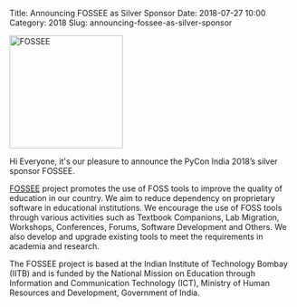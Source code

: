 Title: Announcing FOSSEE as Silver Sponsor
Date: 2018-07-27 10:00
Category: 2018
Slug: announcing-fossee-as-silver-sponsor

<p class="text-center">
	<a href="https://fossee.in/" target="_blank">
		<img src="img/fossee.png" alt="FOSSEE" height="200"/>
	</a>
</p>

Hi Everyone, it's our pleasure to announce the PyCon India 2018’s silver sponsor FOSSEE.
<!-- PELICAN_END_SUMMARY -->

[FOSSEE](https://fossee.in/) project promotes the use of FOSS tools to improve the quality of education in our country. We aim to reduce dependency on proprietary software in educational institutions. We encourage the use of FOSS tools through various activities such as Textbook Companions, Lab Migration, Workshops, Conferences, Forums, Software Development and Others. We also develop and upgrade existing tools to meet the requirements in academia and research.

The FOSSEE project is based at the Indian Institute of Technology Bombay (IITB) and is funded by the National Mission on Education through Information and Communication Technology (ICT), Ministry of Human Resources and Development, Government of India.

